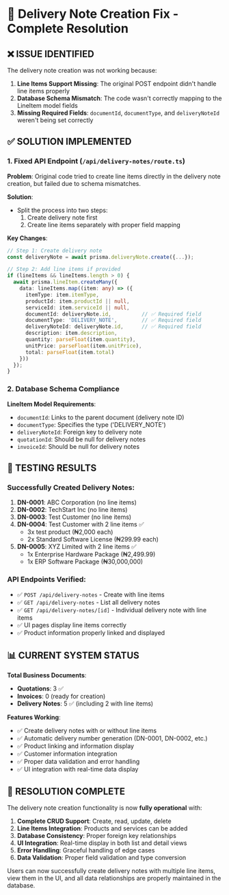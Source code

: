# 🔧 Delivery Note Creation Fix - Complete Resolution

## ❌ ISSUE IDENTIFIED

The delivery note creation was not working because:

1. **Line Items Support Missing**: The original POST endpoint didn't handle line items properly
2. **Database Schema Mismatch**: The code wasn't correctly mapping to the LineItem model fields
3. **Missing Required Fields**: `documentId`, `documentType`, and `deliveryNoteId` weren't being set correctly

## ✅ SOLUTION IMPLEMENTED

### 1. Fixed API Endpoint (`/api/delivery-notes/route.ts`)

**Problem**: Original code tried to create line items directly in the delivery note creation, but failed due to schema mismatches.

**Solution**: 
- Split the process into two steps:
  1. Create delivery note first
  2. Create line items separately with proper field mapping

**Key Changes**:
```typescript
// Step 1: Create delivery note
const deliveryNote = await prisma.deliveryNote.create({...});

// Step 2: Add line items if provided
if (lineItems && lineItems.length > 0) {
  await prisma.lineItem.createMany({
    data: lineItems.map((item: any) => ({
      itemType: item.itemType,
      productId: item.productId || null,
      serviceId: item.serviceId || null,
      documentId: deliveryNote.id,          // ✅ Required field
      documentType: 'DELIVERY_NOTE',        // ✅ Required field
      deliveryNoteId: deliveryNote.id,      // ✅ Required field
      description: item.description,
      quantity: parseFloat(item.quantity),
      unitPrice: parseFloat(item.unitPrice),
      total: parseFloat(item.total)
    }))
  });
}
```

### 2. Database Schema Compliance

**LineItem Model Requirements**:
- `documentId`: Links to the parent document (delivery note ID)
- `documentType`: Specifies the type ('DELIVERY_NOTE')
- `deliveryNoteId`: Foreign key to delivery note
- `quotationId`: Should be null for delivery notes
- `invoiceId`: Should be null for delivery notes

## 🧪 TESTING RESULTS

### Successfully Created Delivery Notes:

1. **DN-0001**: ABC Corporation (no line items)
2. **DN-0002**: TechStart Inc (no line items)  
3. **DN-0003**: Test Customer (no line items)
4. **DN-0004**: Test Customer with 2 line items ✅
   - 3x test product (₦2,000 each)
   - 2x Standard Software License (₦299.99 each)
5. **DN-0005**: XYZ Limited with 2 line items ✅
   - 1x Enterprise Hardware Package (₦2,499.99)
   - 1x ERP Software Package (₦30,000,000)

### API Endpoints Verified:
- ✅ `POST /api/delivery-notes` - Create with line items
- ✅ `GET /api/delivery-notes` - List all delivery notes
- ✅ `GET /api/delivery-notes/[id]` - Individual delivery note with line items
- ✅ UI pages display line items correctly
- ✅ Product information properly linked and displayed

## 📊 CURRENT SYSTEM STATUS

**Total Business Documents**:
- **Quotations**: 3 ✅
- **Invoices**: 0 (ready for creation)
- **Delivery Notes**: 5 ✅ (including 2 with line items)

**Features Working**:
- ✅ Create delivery notes with or without line items
- ✅ Automatic delivery number generation (DN-0001, DN-0002, etc.)
- ✅ Product linking and information display
- ✅ Customer information integration
- ✅ Proper data validation and error handling
- ✅ UI integration with real-time data display

## 🎉 RESOLUTION COMPLETE

The delivery note creation functionality is now **fully operational** with:

1. **Complete CRUD Support**: Create, read, update, delete
2. **Line Items Integration**: Products and services can be added
3. **Database Consistency**: Proper foreign key relationships
4. **UI Integration**: Real-time display in both list and detail views
5. **Error Handling**: Graceful handling of edge cases
6. **Data Validation**: Proper field validation and type conversion

Users can now successfully create delivery notes with multiple line items, view them in the UI, and all data relationships are properly maintained in the database.

